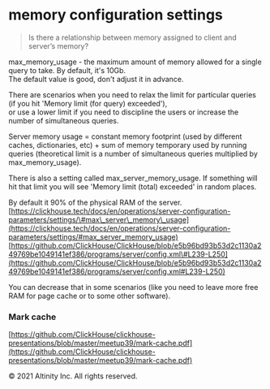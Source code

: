 # memory configuration settings

> Is there a relationship between memory assigned to client and server’s memory?

max\_memory\_usage - the maximum amount of memory allowed for a single query to take. By default, it's 10Gb.  
The default value is good, don't adjust it in advance.

There are scenarios when you need to relax the limit for particular queries \(if you hit 'Memory limit \(for query\) exceeded'\),  
or use a lower limit if you need to discipline the users or increase the number of simultaneous queries.

Server memory usage = constant memory footprint \(used by different caches, dictionaries, etc\) + sum of memory temporary used by running queries \(theoretical limit is a number of simultaneous queries multiplied by max\_memory\_usage\).

There is also a setting called max\_server\_memory\_usage. If something will hit that limit you will see 'Memory limit \(total\) exceeded' in random places.

By default it 90% of the physical RAM of the server.  
[https://clickhouse.tech/docs/en/operations/server-configuration-parameters/settings/\#max\_server\_memory\_usage](https://clickhouse.tech/docs/en/operations/server-configuration-parameters/settings/#max_server_memory_usage)  
[https://github.com/ClickHouse/ClickHouse/blob/e5b96bd93b53d2c1130a249769be1049141ef386/programs/server/config.xml\#L239-L250](https://github.com/ClickHouse/ClickHouse/blob/e5b96bd93b53d2c1130a249769be1049141ef386/programs/server/config.xml#L239-L250)

You can decrease that in some scenarios \(like you need to leave more free RAM for page cache or to some other software\).

### Mark cache 

[https://github.com/ClickHouse/clickhouse-presentations/blob/master/meetup39/mark-cache.pdf](https://github.com/ClickHouse/clickhouse-presentations/blob/master/meetup39/mark-cache.pdf)

© 2021 Altinity Inc. All rights reserved.

